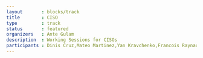 ```yaml
---
layout       : blocks/track
title        : CISO
type         : track
status       : featured
organizers   : Ante Gulam
description  : Working Sessions for CISOs
participants : Dinis Cruz,Mateo Martinez,Yan Kravchenko,Francois Raynaud,Hardik Parekh
---
```

